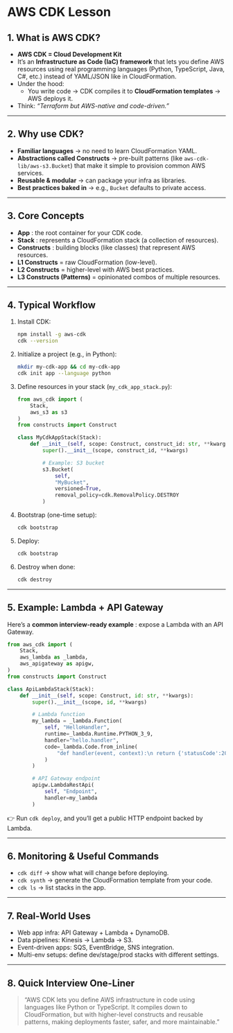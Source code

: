 # AWS CDK Lesson

## 1. What is AWS CDK?

* **AWS CDK = Cloud Development Kit**
* It’s an **Infrastructure as Code (IaC) framework** that lets you define AWS resources using real programming languages (Python, TypeScript, Java, C#, etc.) instead of YAML/JSON like in CloudFormation.
* Under the hood:
  * You write code → CDK compiles it to **CloudFormation templates** → AWS deploys it.
* Think: *“Terraform but AWS-native and code-driven.”*

---

## 2. Why use CDK?

* **Familiar languages** → no need to learn CloudFormation YAML.
* **Abstractions called Constructs** → pre-built patterns (like `aws-cdk-lib/aws-s3.Bucket`) that make it simple to provision common AWS services.
* **Reusable & modular** → can package your infra as libraries.
* **Best practices baked in** → e.g., `Bucket` defaults to private access.

---

## 3. Core Concepts

* **App** : the root container for your CDK code.
* **Stack** : represents a CloudFormation stack (a collection of resources).
* **Constructs** : building blocks (like classes) that represent AWS resources.
* **L1 Constructs** = raw CloudFormation (low-level).
* **L2 Constructs** = higher-level with AWS best practices.
* **L3 Constructs (Patterns)** = opinionated combos of multiple resources.

---

## 4. Typical Workflow

1. Install CDK:
   ```bash
   npm install -g aws-cdk
   cdk --version
   ```
2. Initialize a project (e.g., in Python):
   ```bash
   mkdir my-cdk-app && cd my-cdk-app
   cdk init app --language python
   ```
3. Define resources in your stack (`my_cdk_app_stack.py`):
   ```python
   from aws_cdk import (
       Stack,
       aws_s3 as s3
   )
   from constructs import Construct

   class MyCdkAppStack(Stack):
       def __init__(self, scope: Construct, construct_id: str, **kwargs):
           super().__init__(scope, construct_id, **kwargs)

           # Example: S3 bucket
           s3.Bucket(
               self, 
               "MyBucket",
               versioned=True,
               removal_policy=cdk.RemovalPolicy.DESTROY
           )

   ```
4. Bootstrap (one-time setup):
   ```bash
   cdk bootstrap
   ```
5. Deploy:
   ```bash
   cdk bootstrap
   ```
6. Destroy when done:
   ```bash
   cdk destroy
   ```

---

## 5. Example: Lambda + API Gateway

Here’s a  **common interview-ready example** : expose a Lambda with an API Gateway.

```python
from aws_cdk import (
    Stack,
    aws_lambda as _lambda,
    aws_apigateway as apigw,
)
from constructs import Construct

class ApiLambdaStack(Stack):
    def __init__(self, scope: Construct, id: str, **kwargs):
        super().__init__(scope, id, **kwargs)

        # Lambda function
        my_lambda = _lambda.Function(
            self, "HelloHandler",
            runtime=_lambda.Runtime.PYTHON_3_9,
            handler="hello.handler",
            code=_lambda.Code.from_inline(
                "def handler(event, context):\n return {'statusCode':200,'body':'Hello from Lambda!'}"
            )
        )

        # API Gateway endpoint
        apigw.LambdaRestApi(
            self, "Endpoint",
            handler=my_lambda
        )
```

👉 Run `cdk deploy`, and you’ll get a public HTTP endpoint backed by Lambda.

---

## 6. Monitoring & Useful Commands

* `cdk diff` → show what will change before deploying.
* `cdk synth` → generate the CloudFormation template from your code.
* `cdk ls` → list stacks in the app.

---

## 7. Real-World Uses

* Web app infra: API Gateway + Lambda + DynamoDB.
* Data pipelines: Kinesis → Lambda → S3.
* Event-driven apps: SQS, EventBridge, SNS integration.
* Multi-env setups: define dev/stage/prod stacks with different settings.

---

## 8. Quick Interview One-Liner

> “AWS CDK lets you define AWS infrastructure in code using languages like Python or TypeScript. It compiles down to CloudFormation, but with higher-level constructs and reusable patterns, making deployments faster, safer, and more maintainable.”
>
